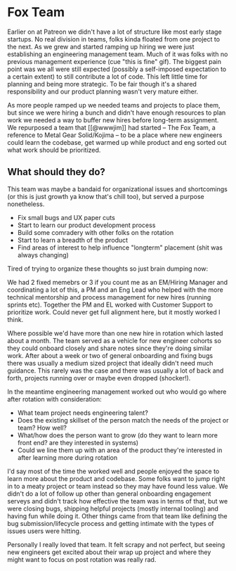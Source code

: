 # Fox Team

Earlier on at Patreon we didn't have a lot of structure like most early stage startups. No real division in teams, folks kinda floated from one project to the next. As we grew and started ramping up hiring we were just establishing an engineering management team. Much of it was folks with no previous management experience (cue "this is fine" gif). The biggest pain point was we all were still expected (possibly a self-imposed expectation to a certain extent) to still contribute a lot of code. This left little time for planning and being more strategic. To be fair though it's a shared responsibility and our product planning wasn't very mature either.

As more people ramped up we needed teams and projects to place them, but since we were hiring a bunch and didn't have enough resources to plan work we needed a way to buffer new hires before long-term assignment. We repurposed a team that [[@wwwjim]] had started – The Fox Team, a reference to Metal Gear Solid/Kojima – to be a place where new engineers could learn the codebase, get warmed up while product and eng sorted out what work should be prioritized.

## What should they do?

This team was maybe a bandaid for organizational issues and shortcomings (or this is just growth ya know that's chill too), but served a purpose nonetheless.

- Fix small bugs and UX paper cuts
- Start to learn our product development process
- Build some comradery with other folks on the rotation
- Start to learn a breadth of the product
- Find areas of interest to help influence "longterm" placement (shit was always changing)

Tired of trying to organize these thoughts so just brain dumping now:

We had 2 fixed memebrs or 3 if you count me as an EM/Hiring Manager and coordinating a lot of this, a PM and an Eng Lead who helped with the more technical mentorship and process management for new hires (running sprints etc). Together the PM and EL worked with Customer Support to prioritize work. Could never get full alignment here, but it mostly worked I think.

Where possible we'd have more than one new hire in rotation which lasted about a month. The team served as a vehicle for new engineer cohorts so they could onboard closely and share notes since they're doing similar work. After about a week or two of general onboarding and fixing bugs there was usually a medium sized project that ideally didn't need much guidance. This rarely was the case and there was usually a lot of back and forth, projects running over or maybe even dropped (shocker!).

In the meantime engineering management worked out who would go where after rotation with consideration:

- What team project needs engineering talent?
- Does the existing skillset of the person match the needs of the project or team? How well?
- What/how does the person want to grow (do they want to learn more front end? are they interested in systems)
- Could we line them up with an area of the product they're interested in after learning more during rotation

I'd say most of the time the worked well and people enjoyed the space to learn more about the product and codebase. Some folks want to jump right in to a meaty project or team instead so they may have found less value. We didn't do a lot of follow up other than general onboarding engagement serveys and didn't track how effective the team was in terms of that, but we were closing bugs, shipping helpful projects (mostly internal tooling) and having fun while doing it. Other things came from that team like defining the bug submission/lifecycle process and getting intimate with the types of issues users were hitting.

Personally I really loved that team. It felt scrapy and not perfect, but seeing new engineers get excited about their wrap up project and where they might want to focus on post rotation was really rad.
